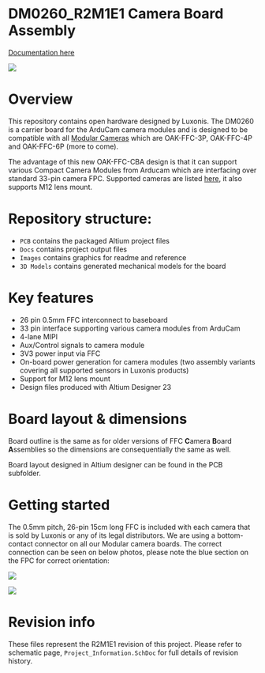 # DM0260_R2M1E1 Camera Board Assembly

[Documentation here](https://docs.luxonis.com/projects/hardware/en/latest/pages/ffc-cameras/)

![](Images/OAK-FFC-CBA_front.jpg)

# Overview
This repository contains open hardware designed by Luxonis. The DM0260 is a carrier board for the ArduCam camera modules and is designed to be compatible with all [Modular Cameras](https://docs.luxonis.com/projects/hardware/en/latest/#modular-camera-designs) which are OAK-FFC-3P, OAK-FFC-4P and OAK-FFC-6P (more to come).

The advantage of this new OAK-FFC-CBA design is that it can support various Compact Camera Modules from Arducam which are interfacing over standard 33-pin camera FPC. Supported cameras are listed [here](https://docs.luxonis.com/projects/hardware/en/latest/pages/arducam.html#ffc-camera-modules), it also supports M12 lens mount.    

# Repository structure:
* `PCB` contains the packaged Altium project files
* `Docs` contains project output files
* `Images` contains graphics for readme and reference
* `3D Models` contains generated mechanical models for the board

# Key features
* 26 pin 0.5mm FFC interconnect to baseboard
* 33 pin interface supporting various camera modules from ArduCam
* 4-lane MIPI
* Aux/Control signals to camera module
* 3V3 power input via FFC
* On-board power generation for camera modules (two assembly variants covering all supported sensors in Luxonis products)
* Support for M12 lens mount
* Design files produced with Altium Designer 23

# Board layout & dimensions

Board outline is the same as for older versions of FFC **C**amera **B**oard **A**ssemblies so the dimensions are consequentially the same as well. 

Board layout designed in Altium designer can be found in the PCB subfolder.  

# Getting started  
The 0.5mm pitch, 26-pin 15cm long FFC is included with each camera that is sold by Luxonis or any of its legal distributors. We are using a bottom-contact connector on all our Modular camera boards. The correct connection can be seen on below photos, please note the blue section on the FPC for correct orientation: 

 ![](Images/FFC_orientation.jpeg)

![](Images/FFC_orientation2.jpg)

# Revision info
These files represent the R2M1E1 revision of this project. Please refer to schematic page, `Project_Information.SchDoc` for full details of revision history.
